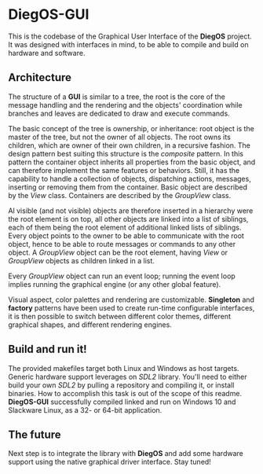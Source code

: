 DiegOS-GUI
==========

This is the codebase of the Graphical User Interface of the **DiegOS** project.
It was designed with interfaces in mind, to be able to compile and build
on hardware and software.

Architecture
------------

The structure of a **GUI** is similar to a tree, the root is the core of the
message handling and the rendering and the objects' coordination while branches
and leaves are dedicated to draw and execute commands.

The basic concept of the tree is ownership, or inheritance: root object is the master
of the tree, but not the owner of all objects.
The root owns its children, which are owner of their own children, in a recursive fashion.
The design pattern best suiting this structure is the *composite* pattern.
In this pattern the container object inherits all properties from the basic object, and can therefore
implement the same features or behaviors.
Still, it has the capability to handle a collection of objects, dispatching actions, messages, inserting
or removing them from the container.
Basic object are described by the *View* class.
Containers are described by the *GroupView* class.

Al visible (and not visible) objects are therefore inserted in a hierarchy were the root element is on top,
all other objects are linked into a list of siblings, each of them being the root element of additional linked lists
of siblings.
Every object points to the owner to be able to communicate with the root object, hence to be able to route messages
or commands to any other object.
A *GroupView* object can be the root element, having *View* or *GroupView* objects as children linked in a list.

Every *GroupView* object can run an event loop; running the event loop implies running the graphical engine (or any other
global feature).

Visual aspect, color palettes and rendering are customizable.
**Singleton** and **factory** patterns have been used to create run-time configurable interfaces, it is then possible to switch
between different color themes, different graphical shapes, and different rendering engines.

Build and run it!
-----------------

The provided makefiles target both Linux and Windows as host targets.
Generic hardware support leverages on *SDL2* library.
You'll need to either build your own *SDL2* by pulling a repository and compiling it, or install binaries.
How to accomplish this task is out of the scope of this readme.
**DiegOS-GUI** successfully compiled linked and run on Windows 10 and Slackware Linux, as a 32- or 64-bit application.

The future
----------

Next step is to integrate the library with **DiegOS** and add some hardware support using the native graphical driver interface.
Stay tuned!


                                   


   

